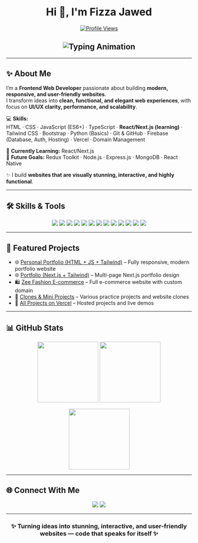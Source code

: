 <!-- My profile README for fizzajawed85 -->

<h1 align="center">Hi 👋, I'm Fizza Jawed</h1>

<p align="center">
  <a href="https://github.com/fizzajawed85">
    <img alt="Profile Views" src="https://komarev.com/ghpvc/?username=fizzajawed85&color=00008B&style=flat-square">
  </a>
</p>

<h2 align="center">
  <img src="https://readme-typing-svg.herokuapp.com?font=Fira+Code&weight=600&size=25&duration=2500&pause=1000&color=00008B&center=true&vCenter=true&width=600&lines=💻+FRONTEND+WEB+DEVELOPER;⚡+REACT+%2F+NEXT.JS+LEARNER;✨+CRAFTING+ELEGANT+WEBSITES" alt="Typing Animation" />
</h2>

---

## ✨ About Me
I’m a **Frontend Web Developer** passionate about building **modern, responsive, and user-friendly websites**.  
I transform ideas into **clean, functional, and elegant web experiences**, with focus on **UI/UX clarity, performance, and scalability**.  

💻 **Skills:**  
HTML · CSS · JavaScript (ES6+) · TypeScript · **React/Next.js (learning)** · Tailwind CSS · Bootstrap · Python (Basics) · Git & GitHub · Firebase (Database, Auth, Hosting) · Vercel · Domain Management  

🌱 **Currently Learning:** React/Next.js  
🎯 **Future Goals:** Redux Toolkit · Node.js · Express.js · MongoDB · React Native  

✨ I build **websites that are visually stunning, interactive, and highly functional**.

---

## 🛠️ Skills & Tools

<p align="center">
  <img src="https://img.shields.io/badge/HTML5-E34F26?style=for-the-badge&logo=html5&logoColor=white"/>
  <img src="https://img.shields.io/badge/CSS3-1572B6?style=for-the-badge&logo=css3&logoColor=white"/>
  <img src="https://img.shields.io/badge/JavaScript-ES6-F7DF1E?style=for-the-badge&logo=javascript&logoColor=black"/>
  <img src="https://img.shields.io/badge/TypeScript-3178C6?style=for-the-badge&logo=typescript&logoColor=white"/>
  <img src="https://img.shields.io/badge/React-20232A?style=for-the-badge&logo=react&logoColor=61DAFB"/>
  <img src="https://img.shields.io/badge/Next.js-000000?style=for-the-badge&logo=nextdotjs&logoColor=white"/>
  <img src="https://img.shields.io/badge/Tailwind_CSS-06B6D4?style=for-the-badge&logo=tailwindcss&logoColor=white"/>
  <img src="https://img.shields.io/badge/Bootstrap-563D7C?style=for-the-badge&logo=bootstrap&logoColor=white"/>
  <img src="https://img.shields.io/badge/Python-3776AB?style=for-the-badge&logo=python&logoColor=white"/>
  <img src="https://img.shields.io/badge/Git-F05032?style=for-the-badge&logo=git&logoColor=white"/>
  <img src="https://img.shields.io/badge/GitHub-181717?style=for-the-badge&logo=github&logoColor=white"/>
  <img src="https://img.shields.io/badge/Firebase-FFCA28?style=for-the-badge&logo=firebase&logoColor=black"/>
  <img src="https://img.shields.io/badge/Vercel-000000?style=for-the-badge&logo=vercel&logoColor=white"/>
</p>

---

## 🚀 Featured Projects

- 🌐 [Personal Portfolio (HTML + JS + Tailwind)](https://personal-portfolio-tailwind-css-ten.vercel.app/) – Fully responsive, modern portfolio website  
- 🌐 [Portfolio (Next.js + Tailwind)](https://next-js-milestone-multipage-portfolio-tailwind.vercel.app/) – Multi-page Next.js portfolio design  
- 🛍️ [Zee Fashion E-commerce](https://www.zeefashion.site/) – Full e-commerce website with custom domain  
- 📱 [Clones & Mini Projects](https://github.com/fizzajawed85?tab=repositories) – Various practice projects and website clones  
- 🚀 [All Projects on Vercel](https://vercel.com/fizza-jaweds-projects) – Hosted projects and live demos  

---

## 📊 GitHub Stats

<p align="center">
  <img src="https://github-readme-stats-czsk.vercel.app/api?username=fizzajawed85&show_icons=true&theme=tokyonight&count_private=true" height="165"/>
  <img src="https://github-readme-stats-czsk.vercel.app/api/streak?user=fizzajawed85&theme=tokyonight" height="165"/>
</p>

<p align="center">
  <img src="https://github-readme-stats-czsk.vercel.app/api/graph?username=fizzajawed85&bg_color=0d1117&color=9A37FF&line=9A37FF&point=ffffff&area=true" height="165"/>
</p>

---

## 🌐 Connect With Me
<p align="center">
  <a href="https://github.com/fizzajawed85"><img src="https://img.shields.io/badge/GitHub-100000?style=for-the-badge&logo=github&logoColor=white"/></a>
  <a href="https://www.linkedin.com/in/fizzajawed85"><img src="https://img.shields.io/badge/LinkedIn-0A66C2?style=for-the-badge&logo=linkedin&logoColor=white"/></a>
</p>

---

<h3 align="center">✨ Turning ideas into <b>stunning, interactive, and user-friendly websites</b> — code that speaks for itself ✨</h3>
